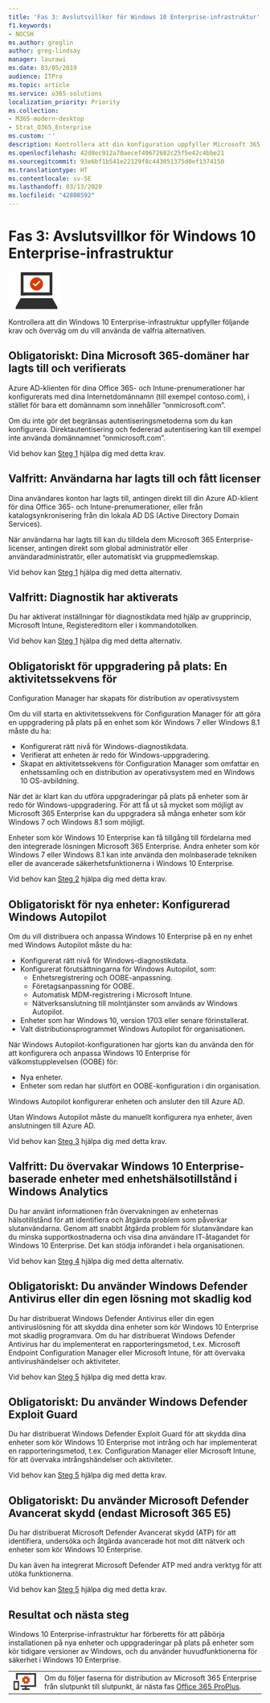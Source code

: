 ```yaml
---
title: 'Fas 3: Avslutsvillkor för Windows 10 Enterprise-infrastruktur'
f1.keywords:
- NOCSH
ms.author: greglin
author: greg-lindsay
manager: laurawi
ms.date: 03/05/2019
audience: ITPro
ms.topic: article
ms.service: o365-solutions
localization_priority: Priority
ms.collection:
- M365-modern-desktop
- Strat_O365_Enterprise
ms.custom: ''
description: Kontrollera att din konfiguration uppfyller Microsoft 365 Enterprise villkor för Windows 10 Enterprise.
ms.openlocfilehash: 42d8ec912a70aecef49672682c25f5e42c4bbe21
ms.sourcegitcommit: 93e6bf1b541e22129f8c443051375d0ef1374150
ms.translationtype: HT
ms.contentlocale: sv-SE
ms.lasthandoff: 03/13/2020
ms.locfileid: "42808592"
---
```

# <a name="phase-3-windows-10-enterprise-infrastructure-exit-criteria"></a>Fas 3: Avslutsvillkor för Windows 10 Enterprise-infrastruktur

![Fas 3: Windows 10 Enterprise](../media/deploy-foundation-infrastructure/win10enterprise_icon-small.png)

Kontrollera att din Windows 10 Enterprise-infrastruktur uppfyller följande krav och överväg om du vill använda de valfria alternativen.

<a name="crit-windows10-step1"></a>
## <a name="required-your-microsoft-365-domains-are-added-and-verified"></a>Obligatoriskt: Dina Microsoft 365-domäner har lagts till och verifierats

Azure AD-klienten för dina Office 365- och Intune-prenumerationer har konfigurerats med dina Internetdomännamn (till exempel contoso.com), i stället för bara ett domännamn som innehåller ”onmicrosoft.com”. 

Om du inte gör det begränsas autentiseringsmetoderna som du kan konfigurera. Direktautentisering och federerad autentisering kan till exempel inte använda domännamnet ”onmicrosoft.com”.

Vid behov kan [Steg 1](windows10-prepare-your-org.md) hjälpa dig med detta krav.

## <a name="optional-your-users-are-added-and-licensed"></a>Valfritt: Användarna har lagts till och fått licenser

Dina användares konton har lagts till, antingen direkt till din Azure AD-klient för dina Office 365- och Intune-prenumerationer, eller från katalogsynkronisering från din lokala AD DS (Active Directory Domain Services).

När användarna har lagts till kan du tilldela dem Microsoft 365 Enterprise-licenser, antingen direkt som global administratör eller användaradministratör, eller automatiskt via gruppmedlemskap.

Vid behov kan [Steg 1](windows10-prepare-your-org.md) hjälpa dig med detta alternativ.

## <a name="optional-diagnostics-are-enabled"></a>Valfritt: Diagnostik har aktiverats

Du har aktiverat inställningar för diagnostikdata med hjälp av grupprincip, Microsoft Intune, Registereditorn eller i kommandotolken.

Vid behov kan [Steg 1](windows10-prepare-your-org.md) hjälpa dig med detta alternativ.

<a name="crit-windows10-step2"></a>
## <a name="required-for-in-place-upgrade-created-a-configuration-manager-task-sequence-for-an-operating-system-deployment"></a>Obligatoriskt för uppgradering på plats: En aktivitetssekvens för 
Configuration Manager har skapats för distribution av operativsystem

Om du vill starta en aktivitetssekvens för Configuration Manager för att göra en uppgradering på plats på en enhet som kör Windows 7 eller Windows 8.1 måste du ha:

- Konfigurerat rätt nivå för Windows-diagnostikdata.
- Verifierat att enheten är redo för Windows-uppgradering.
- Skapat en aktivitetssekvens för Configuration Manager som omfattar en enhetssamling och en distribution av operativsystem med en Windows 10 OS-avbildning.

När det är klart kan du utföra uppgraderingar på plats på enheter som är redo för Windows-uppgradering. För att få ut så mycket som möjligt av Microsoft 365 Enterprise kan du uppgradera så många enheter som kör Windows 7 och Windows 8.1 som möjligt. 

Enheter som kör Windows 10 Enterprise kan få tillgång till fördelarna med den integrerade lösningen Microsoft 365 Enterprise. Andra enheter som kör Windows 7 eller Windows 8.1 kan inte använda den molnbaserade tekniken eller de avancerade säkerhetsfunktionerna i Windows 10 Enterprise.

Vid behov kan [Steg 2](windows10-deploy-inplaceupgrade.md) hjälpa dig med detta krav.

<a name="crit-windows10-step3"></a>
## <a name="required-for-new-devices-configured-windows-autopilot"></a>Obligatoriskt för nya enheter: Konfigurerad Windows Autopilot

Om du vill distribuera och anpassa Windows 10 Enterprise på en ny enhet med Windows Autopilot måste du ha:

- Konfigurerat rätt nivå för Windows-diagnostikdata.
- Konfigurerat förutsättningarna för Windows Autopilot, som:
   - Enhetsregistrering och OOBE-anpassning.
   - Företagsanpassning för OOBE.
   - Automatisk MDM-registrering i Microsoft Intune.
   - Nätverksanslutning till molntjänster som används av Windows Autopilot.
- Enheter som har Windows 10, version 1703 eller senare förinstallerat.
- Valt distributionsprogrammet Windows Autopilot för organisationen.

När Windows Autopilot-konfigurationen har gjorts kan du använda den för att konfigurera och anpassa Windows 10 Enterprise för välkomstupplevelsen (OOBE) för:

- Nya enheter.
- Enheter som redan har slutfört en OOBE-konfiguration i din organisation. 

Windows Autopilot konfigurerar enheten och ansluter den till Azure AD.

Utan Windows Autopilot måste du manuellt konfigurera nya enheter, även anslutningen till Azure AD.

Vid behov kan [Steg 3](windows10-deploy-autopilot.md) hjälpa dig med detta krav.

<a name="crit-windows10-step4"></a>
## <a name="optional-you-are-using-windows-analytics-device-health-to-monitor-your-windows-10-enterprise-based-devices"></a>Valfritt: Du övervakar Windows 10 Enterprise-baserade enheter med enhetshälsotillstånd i Windows Analytics

Du har använt informationen från övervakningen av enheternas hälsotillstånd för att identifiera och åtgärda problem som påverkar slutanvändarna. Genom att snabbt åtgärda problem för slutanvändare kan du minska supportkostnaderna och visa dina användare IT-åtagandet för Windows 10 Enterprise. Det kan stödja införandet i hela organisationen. 

Vid behov kan [Steg 4](windows10-enable-windows-analytics.md) hjälpa dig med detta alternativ.

<a name="crit-windows10-step5a"></a>
## <a name="required-you-are-using-windows-defender-antivirus-or-your-own-antimalware-solution"></a>Obligatoriskt: Du använder Windows Defender Antivirus eller din egen lösning mot skadlig kod

Du har distribuerat Windows Defender Antivirus eller din egen antiviruslösning för att skydda dina enheter som kör Windows 10 Enterprise mot skadlig programvara. Om du har distribuerat Windows Defender Antivirus har du implementerat en rapporteringsmetod, t.ex. Microsoft Endpoint Configuration Manager eller Microsoft Intune, för att övervaka antivirushändelser och aktiviteter.

Vid behov kan [Steg 5](windows10-enable-security-features.md#windows10-sec-av) hjälpa dig med detta krav.

<a name="crit-windows10-step5b"></a>
## <a name="required-you-are-using-windows-defender-exploit-guard"></a>Obligatoriskt: Du använder Windows Defender Exploit Guard

Du har distribuerat Windows Defender Exploit Guard för att skydda dina enheter som kör Windows 10 Enterprise mot intrång och har implementerat en rapporteringsmetod, t.ex. Configuration Manager eller Microsoft Intune, för att övervaka intrångshändelser och aktiviteter.

Vid behov kan [Steg 5](windows10-enable-security-features.md#windows10-sec-eg) hjälpa dig med detta krav.

<a name="crit-windows10-step5c"></a>
## <a name="required-you-are-using-microsoft-defender-advanced-threat-protection-microsoft-365-e5-only"></a>Obligatoriskt: Du använder Microsoft Defender Avancerat skydd (endast Microsoft 365 E5)

Du har distribuerat Microsoft Defender Avancerat skydd (ATP) för att identifiera, undersöka och åtgärda avancerade hot mot ditt nätverk och enheter som kör Windows 10 Enterprise. 

Du kan även ha integrerat Microsoft Defender ATP med andra verktyg för att utöka funktionerna.

Vid behov kan [Steg 5](windows10-enable-security-features.md#windows10-sec-atp) hjälpa dig med detta krav.

## <a name="results-and-next-steps"></a>Resultat och nästa steg

Windows 10 Enterprise-infrastruktur har förberetts för att påbörja installationen på nya enheter och uppgraderingar på plats på enheter som kör tidigare versioner av Windows, och du använder huvudfunktionerna för säkerhet i Windows 10 Enterprise.

|||
|:-------|:-----|
|![Fas 4: Office 365 ProPlus](../media/deploy-foundation-infrastructure/O365proplus_icon-small.png)| Om du följer faserna för distribution av Microsoft 365 Enterprise från slutpunkt till slutpunkt, är nästa fas [Office 365 ProPlus](office365proplus-infrastructure.md). |
